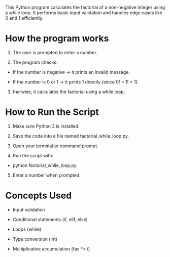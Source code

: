 This Python program calculates the factorial of a non-negative integer using a while loop. It performs basic input validation and handles edge cases like 0 and 1 efficiently.

# How the program works

1. The user is prompted to enter a number.

2. The program checks:

 - If the number is negative → it prints an invalid message.

 - If the number is 0 or 1 → it prints 1 directly (since 0! = 1! = 1).

3. therwise, it calculates the factorial using a while loop.


# How to Run the Script

1. Make sure Python 3 is installed.

2. Save the code into a file named factorial_while_loop.py.

3. Open your terminal or command prompt.

4. Run the script with:

 - python factorial_while_loop.py

5. Enter a number when prompted.


# Concepts Used

 - Input validation

 - Conditional statements (if, elif, else)

 - Loops (while)

 - Type conversion (int)

 - Multiplicative accumulation (fac *= i)